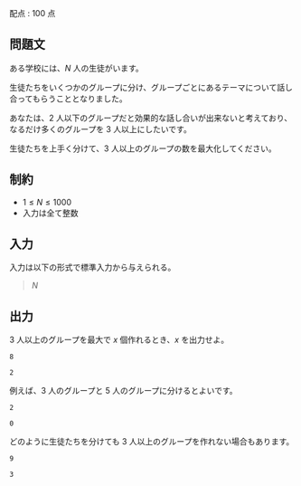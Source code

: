 配点 : $100$ 点

## 問題文

ある学校には、$N$ 人の生徒がいます。

生徒たちをいくつかのグループに分け、グループごとにあるテーマについて話し合ってもらうこととなりました。

あなたは、$2$ 人以下のグループだと効果的な話し合いが出来ないと考えており、なるだけ多くのグループを $3$ 人以上にしたいです。

生徒たちを上手く分けて、$3$ 人以上のグループの数を最大化してください。

## 制約

- $1 \leq N \leq 1000$
- 入力は全て整数

## 入力

入力は以下の形式で標準入力から与えられる。

> $N$

## 出力

$3$ 人以上のグループを最大で $x$ 個作れるとき、$x$ を出力せよ。

```input1
8
```

```output1
2
```

例えば、$3$ 人のグループと $5$ 人のグループに分けるとよいです。

```input2
2
```

```output2
0
```

どのように生徒たちを分けても $3$ 人以上のグループを作れない場合もあります。

```input3
9
```

```output3
3
```